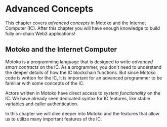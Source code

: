 # Advanced Concepts
This chapter covers *advanced concepts* in Motoko and the Internet Computer (IC). After this chapter you will have enough knowledge to build fully on-chain Web3 applications! 

## Motoko and the Internet Computer
Motoko is a programming language that is designed to write *advanced smart contracts* on the IC. As a programmer, you don't need to understand the deeper details of how the IC blockchain functions. But since Motoko code is written for the IC, it is important for an advanced programmer to be familiar with some concepts of the IC.

Actors written in Motoko have direct access to *system functionality* on the IC. We have already seen dedicated syntax for IC features, like stable variables and caller authentication.

In this chapter we will dive deeper into Motoko and the features that allow us to utilize many important features of the IC.
